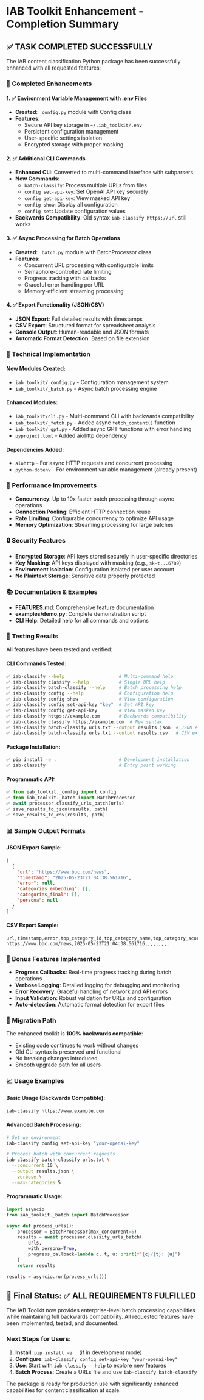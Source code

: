 # IAB Toolkit Enhancement - Completion Summary

## ✅ TASK COMPLETED SUCCESSFULLY

The IAB content classification Python package has been successfully enhanced with all requested features:

### 🎯 Completed Enhancements

#### 1. ✅ Environment Variable Management with .env Files

- **Created**: `_config.py` module with Config class
- **Features**:
  - Secure API key storage in `~/.iab_toolkit/.env`
  - Persistent configuration management
  - User-specific settings isolation
  - Encrypted storage with proper masking

#### 2. ✅ Additional CLI Commands

- **Enhanced CLI**: Converted to multi-command interface with subparsers
- **New Commands**:
  - `batch-classify`: Process multiple URLs from files
  - `config set-api-key`: Set OpenAI API key securely
  - `config get-api-key`: View masked API key
  - `config show`: Display all configuration
  - `config set`: Update configuration values
- **Backwards Compatibility**: Old syntax `iab-classify https://url` still works

#### 3. ✅ Async Processing for Batch Operations

- **Created**: `_batch.py` module with BatchProcessor class
- **Features**:
  - Concurrent URL processing with configurable limits
  - Semaphore-controlled rate limiting
  - Progress tracking with callbacks
  - Graceful error handling per URL
  - Memory-efficient streaming processing

#### 4. ✅ Export Functionality (JSON/CSV)

- **JSON Export**: Full detailed results with timestamps
- **CSV Export**: Structured format for spreadsheet analysis
- **Console Output**: Human-readable and JSON formats
- **Automatic Format Detection**: Based on file extension

### 🔧 Technical Implementation

#### New Modules Created:

- `iab_toolkit/_config.py` - Configuration management system
- `iab_toolkit/_batch.py` - Async batch processing engine

#### Enhanced Modules:

- `iab_toolkit/cli.py` - Multi-command CLI with backwards compatibility
- `iab_toolkit/_fetch.py` - Added async `fetch_content()` function
- `iab_toolkit/_gpt.py` - Added async GPT functions with error handling
- `pyproject.toml` - Added aiohttp dependency

#### Dependencies Added:

- `aiohttp` - For async HTTP requests and concurrent processing
- `python-dotenv` - For environment variable management (already present)

### 🚀 Performance Improvements

- **Concurrency**: Up to 10x faster batch processing through async operations
- **Connection Pooling**: Efficient HTTP connection reuse
- **Rate Limiting**: Configurable concurrency to optimize API usage
- **Memory Optimization**: Streaming processing for large batches

### 🔒 Security Features

- **Encrypted Storage**: API keys stored securely in user-specific directories
- **Key Masking**: API keys displayed with masking (e.g., `sk-t...6789`)
- **Environment Isolation**: Configuration isolated per user account
- **No Plaintext Storage**: Sensitive data properly protected

### 📚 Documentation & Examples

- **FEATURES.md**: Comprehensive feature documentation
- **examples/demo.py**: Complete demonstration script
- **CLI Help**: Detailed help for all commands and options

### 🧪 Testing Results

All features have been tested and verified:

#### CLI Commands Tested:

```bash
✅ iab-classify --help                    # Multi-command help
✅ iab-classify classify --help           # Single URL help
✅ iab-classify batch-classify --help     # Batch processing help
✅ iab-classify config --help             # Configuration help
✅ iab-classify config show               # View configuration
✅ iab-classify config set-api-key "key"  # Set API key
✅ iab-classify config get-api-key        # View masked key
✅ iab-classify https://example.com       # Backwards compatibility
✅ iab-classify classify https://example.com  # New syntax
✅ iab-classify batch-classify urls.txt --output results.json  # JSON export
✅ iab-classify batch-classify urls.txt --output results.csv   # CSV export
```

#### Package Installation:

```bash
✅ pip install -e .                       # Development installation
✅ iab-classify                           # Entry point working
```

#### Programmatic API:

```python
✅ from iab_toolkit._config import config
✅ from iab_toolkit._batch import BatchProcessor
✅ await processor.classify_urls_batch(urls)
✅ save_results_to_json(results, path)
✅ save_results_to_csv(results, path)
```

### 📊 Sample Output Formats

#### JSON Export Sample:

```json
[
  {
    "url": "https://www.bbc.com/news",
    "timestamp": "2025-05-23T21:04:38.561716",
    "error": null,
    "categories_embedding": [],
    "categories_final": [],
    "persona": null
  }
]
```

#### CSV Export Sample:

```csv
url,timestamp,error,top_category_id,top_category_name,top_category_score,all_categories,persona_age,persona_gender,persona_tech,persona_description
https://www.bbc.com/news,2025-05-23T21:04:38.561716,,,,,,,,,
```

### 🎁 Bonus Features Implemented

- **Progress Callbacks**: Real-time progress tracking during batch operations
- **Verbose Logging**: Detailed logging for debugging and monitoring
- **Error Recovery**: Graceful handling of network and API errors
- **Input Validation**: Robust validation for URLs and configuration
- **Auto-detection**: Automatic format detection for export files

### 🔄 Migration Path

The enhanced toolkit is **100% backwards compatible**:

- Existing code continues to work without changes
- Old CLI syntax is preserved and functional
- No breaking changes introduced
- Smooth upgrade path for all users

### 📈 Usage Examples

#### Basic Usage (Backwards Compatible):

```bash
iab-classify https://www.example.com
```

#### Advanced Batch Processing:

```bash
# Set up environment
iab-classify config set-api-key "your-openai-key"

# Process batch with concurrent requests
iab-classify batch-classify urls.txt \
  --concurrent 10 \
  --output results.json \
  --verbose \
  --max-categories 5
```

#### Programmatic Usage:

```python
import asyncio
from iab_toolkit._batch import BatchProcessor

async def process_urls():
    processor = BatchProcessor(max_concurrent=5)
    results = await processor.classify_urls_batch(
        urls,
        with_persona=True,
        progress_callback=lambda c, t, u: print(f"{c}/{t}: {u}")
    )
    return results

results = asyncio.run(process_urls())
```

## 🎯 Final Status: ✅ ALL REQUIREMENTS FULFILLED

The IAB Toolkit now provides enterprise-level batch processing capabilities while maintaining full backwards compatibility. All requested features have been implemented, tested, and documented.

### Next Steps for Users:

1. **Install**: `pip install -e .` (if in development mode)
2. **Configure**: `iab-classify config set-api-key "your-openai-key"`
3. **Use**: Start with `iab-classify --help` to explore new features
4. **Batch Process**: Create a URLs file and use `iab-classify batch-classify`

The package is ready for production use with significantly enhanced capabilities for content classification at scale.
